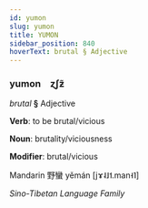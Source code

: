 ```yaml
---
id: yumon
slug: yumon
title: YUMON
sidebar_position: 840
hoverText: brutal § Adjective
---
```


### yumon&emsp;<span kind="abugida">ɀʃƶ̃</span>

*brutal* **§** Adjective

**Verb**: to be brutal/vicious

**Noun**: brutality/viciousness

**Modifier**: brutal/vicious

Mandarin 野蠻 yěmán [jɤ˨˩˦.man˧˥]

*Sino-Tibetan Language Family*